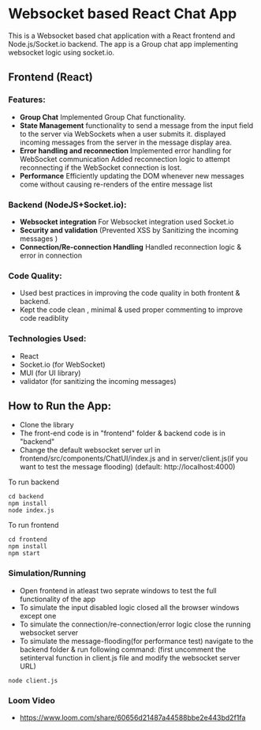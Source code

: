 # Websocket based React Chat App

This is a Websocket based chat application with a React frontend and Node.js/Socket.io backend. The app is a Group chat app implementing websocket logic using socket.io.

## Frontend (React)

### Features:

- **Group Chat** Implemented Group Chat functionality. 
- **State Management** functionality to send a message from the input field to the server via WebSockets when a user submits it.
displayed incoming messages from the server in the message display area.
- **Error handling and reconnection** Implemented error handling for WebSocket communication
Added reconnection logic to attempt reconnecting if the WebSocket connection is lost.
- **Performance** Efficiently updating the DOM whenever new messages come without causing re-renders of the entire message list
 

### Backend (NodeJS+Socket.io):

- **Websocket integration** For Websocket integration used Socket.io
- **Security and validation** (Prevented XSS by Sanitizing the incoming messages )
- **Connection/Re-connection Handling** Handled reconnection logic & error in connection

### Code Quality:

- Used best practices in improving the code quality in both frontent & backend.
- Kept the code clean , minimal & used proper commenting to improve code readiblity


### Technologies Used:

- React
- Socket.io (for WebSocket)
- MUI (for UI library)
- validator (for sanitizing the incoming messages)
  

## How to Run the App:

- Clone the library
- The front-end code is in "frontend" folder & backend code is in "backend"
- Change the default websocket server url in frontend/src/components/ChatUI/index.js and in server/client.js(if you want to test the message flooding) (default: http://localhost:4000)

To run backend
```
cd backend
npm install
node index.js
``````
To run frontend
```
cd frontend
npm install
npm start
``````
### Simulation/Running 
- Open frontend in atleast two seprate windows to test the full functionality of the app
- To simulate the input disabled logic closed all the browser windows except one
- To simulate the connection/re-connection/error logic close the running websocket server
- To simulate the message-flooding(for performance test) navigate to the backend folder & run following command:
    (first uncomment the setinterval function in client.js file and modify the websocket server URL)
```
node client.js
```

### Loom Video

- https://www.loom.com/share/60656d21487a44588bbe2e443bd2f1fa